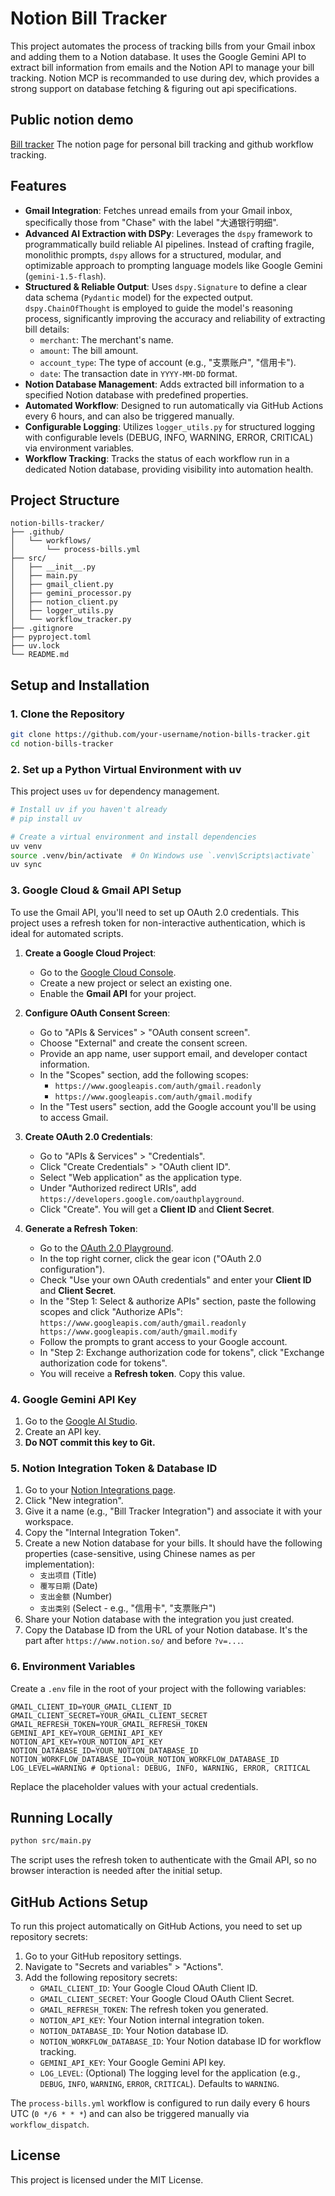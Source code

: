 # Notion Bill Tracker

This project automates the process of tracking bills from your Gmail inbox and adding them to a Notion database. It uses the Google Gemini API to extract bill information from emails and the Notion API to manage your bill tracking. Notion MCP is recommanded to use during dev, which provides a strong support on database fetching & figuring out api specifications.

## Public notion demo
[Bill tracker](https://www.notion.so/public-27f55a34994980c086e6fe771fecea91?source=copy_link) The notion page for personal bill tracking and github workflow tracking.

## Features

-   **Gmail Integration**: Fetches unread emails from your Gmail inbox, specifically those from "Chase" with the label "大通银行明细".
-   **Advanced AI Extraction with DSPy**: Leverages the `dspy` framework to programmatically build reliable AI pipelines. Instead of crafting fragile, monolithic prompts, `dspy` allows for a structured, modular, and optimizable approach to prompting language models like Google Gemini (`gemini-1.5-flash`).
-   **Structured & Reliable Output**: Uses `dspy.Signature` to define a clear data schema (`Pydantic` model) for the expected output. `dspy.ChainOfThought` is employed to guide the model's reasoning process, significantly improving the accuracy and reliability of extracting bill details:
    -   `merchant`: The merchant's name.
    -   `amount`: The bill amount.
    -   `account_type`: The type of account (e.g., "支票账户", "信用卡").
    -   `date`: The transaction date in `YYYY-MM-DD` format.
-   **Notion Database Management**: Adds extracted bill information to a specified Notion database with predefined properties.
-   **Automated Workflow**: Designed to run automatically via GitHub Actions every 6 hours, and can also be triggered manually.
-   **Configurable Logging**: Utilizes `logger_utils.py` for structured logging with configurable levels (DEBUG, INFO, WARNING, ERROR, CRITICAL) via environment variables.
-   **Workflow Tracking**: Tracks the status of each workflow run in a dedicated Notion database, providing visibility into automation health.

## Project Structure

```
notion-bills-tracker/
├── .github/
│   └── workflows/
│       └── process-bills.yml
├── src/
│   ├── __init__.py
│   ├── main.py
│   ├── gmail_client.py
│   ├── gemini_processor.py
│   ├── notion_client.py
│   ├── logger_utils.py
│   └── workflow_tracker.py
├── .gitignore
├── pyproject.toml
├── uv.lock
└── README.md
```

## Setup and Installation

### 1. Clone the Repository

```bash
git clone https://github.com/your-username/notion-bills-tracker.git
cd notion-bills-tracker
```

### 2. Set up a Python Virtual Environment with uv

This project uses `uv` for dependency management.

```bash
# Install uv if you haven't already
# pip install uv

# Create a virtual environment and install dependencies
uv venv
source .venv/bin/activate  # On Windows use `.venv\Scripts\activate`
uv sync
```

### 3. Google Cloud & Gmail API Setup

To use the Gmail API, you'll need to set up OAuth 2.0 credentials. This project uses a refresh token for non-interactive authentication, which is ideal for automated scripts.

1.  **Create a Google Cloud Project**:
    *   Go to the [Google Cloud Console](https://console.cloud.google.com/).
    *   Create a new project or select an existing one.
    *   Enable the **Gmail API** for your project.

2.  **Configure OAuth Consent Screen**:
    *   Go to "APIs & Services" > "OAuth consent screen".
    *   Choose "External" and create the consent screen.
    *   Provide an app name, user support email, and developer contact information.
    *   In the "Scopes" section, add the following scopes:
        *   `https://www.googleapis.com/auth/gmail.readonly`
        *   `https://www.googleapis.com/auth/gmail.modify`
    *   In the "Test users" section, add the Google account you'll be using to access Gmail.

3.  **Create OAuth 2.0 Credentials**:
    *   Go to "APIs & Services" > "Credentials".
    *   Click "Create Credentials" > "OAuth client ID".
    *   Select "Web application" as the application type.
    *   Under "Authorized redirect URIs", add `https://developers.google.com/oauthplayground`.
    *   Click "Create". You will get a **Client ID** and **Client Secret**.

4.  **Generate a Refresh Token**:
    *   Go to the [OAuth 2.0 Playground](https://developers.google.com/oauthplayground).
    *   In the top right corner, click the gear icon ("OAuth 2.0 configuration").
    *   Check "Use your own OAuth credentials" and enter your **Client ID** and **Client Secret**.
    *   In the "Step 1: Select & authorize APIs" section, paste the following scopes and click "Authorize APIs":
        `https://www.googleapis.com/auth/gmail.readonly https://www.googleapis.com/auth/gmail.modify`
    *   Follow the prompts to grant access to your Google account.
    *   In "Step 2: Exchange authorization code for tokens", click "Exchange authorization code for tokens".
    *   You will receive a **Refresh token**. Copy this value.

### 4. Google Gemini API Key

1.  Go to the [Google AI Studio](https://aistudio.google.com/app/apikey).
2.  Create an API key.
3.  **Do NOT commit this key to Git.**

### 5. Notion Integration Token & Database ID

1.  Go to your [Notion Integrations page](https://www.notion.so/my-integrations).
2.  Click "New integration".
3.  Give it a name (e.g., "Bill Tracker Integration") and associate it with your workspace.
4.  Copy the "Internal Integration Token".
5.  Create a new Notion database for your bills. It should have the following properties (case-sensitive, using Chinese names as per implementation):
    -   `支出项目` (Title)
    -   `覆写日期` (Date)
    -   `支出金额` (Number)
    -   `支出类别` (Select - e.g., "信用卡", "支票账户")
6.  Share your Notion database with the integration you just created.
7.  Copy the Database ID from the URL of your Notion database. It's the part after `https://www.notion.so/` and before `?v=...`.

### 6. Environment Variables

Create a `.env` file in the root of your project with the following variables:

```
GMAIL_CLIENT_ID=YOUR_GMAIL_CLIENT_ID
GMAIL_CLIENT_SECRET=YOUR_GMAIL_CLIENT_SECRET
GMAIL_REFRESH_TOKEN=YOUR_GMAIL_REFRESH_TOKEN
GEMINI_API_KEY=YOUR_GEMINI_API_KEY
NOTION_API_KEY=YOUR_NOTION_API_KEY
NOTION_DATABASE_ID=YOUR_NOTION_DATABASE_ID
NOTION_WORKFLOW_DATABASE_ID=YOUR_NOTION_WORKFLOW_DATABASE_ID
LOG_LEVEL=WARNING # Optional: DEBUG, INFO, WARNING, ERROR, CRITICAL
```

Replace the placeholder values with your actual credentials.

## Running Locally

```bash
python src/main.py
```

The script uses the refresh token to authenticate with the Gmail API, so no browser interaction is needed after the initial setup.

## GitHub Actions Setup

To run this project automatically on GitHub Actions, you need to set up repository secrets:

1.  Go to your GitHub repository settings.
2.  Navigate to "Secrets and variables" > "Actions".
3.  Add the following repository secrets:
    -   `GMAIL_CLIENT_ID`: Your Google Cloud OAuth Client ID.
    -   `GMAIL_CLIENT_SECRET`: Your Google Cloud OAuth Client Secret.
    -   `GMAIL_REFRESH_TOKEN`: The refresh token you generated.
    -   `NOTION_API_KEY`: Your Notion internal integration token.
    -   `NOTION_DATABASE_ID`: Your Notion database ID.
    -   `NOTION_WORKFLOW_DATABASE_ID`: Your Notion database ID for workflow tracking.
    -   `GEMINI_API_KEY`: Your Google Gemini API key.
    -   `LOG_LEVEL`: (Optional) The logging level for the application (e.g., `DEBUG`, `INFO`, `WARNING`, `ERROR`, `CRITICAL`). Defaults to `WARNING`.

The `process-bills.yml` workflow is configured to run daily every 6 hours UTC (`0 */6 * * *`) and can also be triggered manually via `workflow_dispatch`.

## License

This project is licensed under the MIT License.
